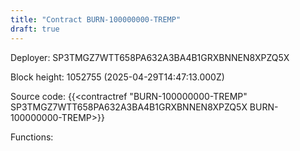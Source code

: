 ```yaml
---
title: "Contract BURN-100000000-TREMP"
draft: true
---
```

Deployer: SP3TMGZ7WTT658PA632A3BA4B1GRXBNNEN8XPZQ5X


 



Block height: 1052755 (2025-04-29T14:47:13.000Z)

Source code: {{<contractref "BURN-100000000-TREMP" SP3TMGZ7WTT658PA632A3BA4B1GRXBNNEN8XPZQ5X BURN-100000000-TREMP>}}

Functions:


